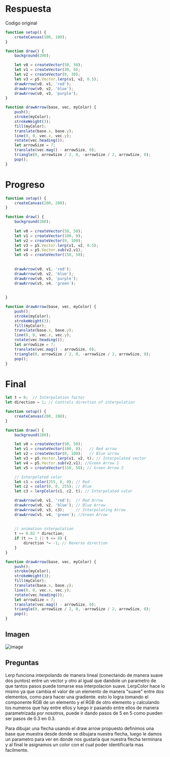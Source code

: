 # Respuesta

Codigo original 

``` js
function setup() {
    createCanvas(100, 100);
}

function draw() {
    background(200);

    let v0 = createVector(50, 50);
    let v1 = createVector(30, 0);
    let v2 = createVector(0, 30);
    let v3 = p5.Vector.lerp(v1, v2, 0.5);
    drawArrow(v0, v1, 'red');
    drawArrow(v0, v2, 'blue');
    drawArrow(v0, v3, 'purple');
}

function drawArrow(base, vec, myColor) {
    push();
    stroke(myColor);
    strokeWeight(3);
    fill(myColor);
    translate(base.x, base.y);
    line(0, 0, vec.x, vec.y);
    rotate(vec.heading());
    let arrowSize = 7;
    translate(vec.mag() - arrowSize, 0);
    triangle(0, arrowSize / 2, 0, -arrowSize / 2, arrowSize, 0);
    pop();
}
```

# Progreso

``` js
function setup() {
    createCanvas(200, 200);
}

function draw() {
    background(200);
  
    let v0 = createVector(50, 50);
    let v1 = createVector(100, 0);
    let v2 = createVector(0, 100);
    let v3 = p5.Vector.lerp(v1, v2, 0.5);
    let v4 = p5.Vector.sub(v2,v1);
    let v5 = createVector(150, 50);
    
    
    drawArrow(v0, v1, 'red'); 
    drawArrow(v0, v2, 'blue'); 
    drawArrow(v0, v3, 'purple');
    drawArrow(v5, v4, 'green');
    
    
}

function drawArrow(base, vec, myColor) {
    push();
    stroke(myColor);
    strokeWeight(3);
    fill(myColor);
    translate(base.x, base.y);
    line(0, 0, vec.x, vec.y);
    rotate(vec.heading());
    let arrowSize = 7;
    translate(vec.mag() - arrowSize, 0);
    triangle(0, arrowSize / 2, 0, -arrowSize / 2, arrowSize, 0);
    pop();
}
```


# Final

``` js
let t = 0;  // Interpolation factor
let direction = 1; // Controls direction of interpolation

function setup() {
    createCanvas(200, 200);
}

function draw() {
    background(200);

    let v0 = createVector(50, 50);
    let v1 = createVector(100, 0);   // Red arrow
    let v2 = createVector(0, 100);   // Blue arrow
    let v3 = p5.Vector.lerp(v1, v2, t); // Interpolated vector
    let v4 = p5.Vector.sub(v2,v1); //Green Arrow 1
    let v5 = createVector(150, 50); // Green Arrow 2

    // Interpolated color
    let c1 = color(255, 0, 0); // Red
    let c2 = color(0, 0, 255); // Blue
    let c3 = lerpColor(c1, c2, t); // Interpolated color

    drawArrow(v0, v1, 'red');  // Red Arrow
    drawArrow(v0, v2, 'blue'); // Blue Arrow
    drawArrow(v0, v3, c3);     // Interpolating Arrow
    drawArrow(v5, v4, 'green'); //Green Arrow
    
  
    // animation interpolation
    t += 0.02 * direction;
    if (t >= 1 || t <= 0) {
        direction *= -1; // Reverse direction
    }
}

function drawArrow(base, vec, myColor) {
    push();
    stroke(myColor);
    strokeWeight(3);
    fill(myColor);
    translate(base.x, base.y);
    line(0, 0, vec.x, vec.y);
    rotate(vec.heading());
    let arrowSize = 7;
    translate(vec.mag() - arrowSize, 0);
    triangle(0, arrowSize / 2, 0, -arrowSize / 2, arrowSize, 0);
    pop();
}

```

## Imagen

![image](https://github.com/user-attachments/assets/945f109a-3b07-4232-871e-5121b1d31764)

## Preguntas


Lerp funciona interpolando de manera lineal (conectando de manera suave dos puntos) entre un vector y otro al igual que dandole un parametro de que tantos pasos puede tomarse esa interpolacion suave.
LerpColor hace lo mismo ya que cambia el valor de un elemento de manera "suave" entre dos elementos, como para hacer una gradiente. esto lo logra tomando el componente RGB de un elemento y el RGB de otro elemento y calculando los numeros que hay entre ellos y luego ir pasando entre ellos de manera parametrizada por nosotros, puede ir dando pasos de 5 en 5 como pueden ser pasos de 0.3 en 0.3.

Para dibujar una flecha usando el draw arrow propuesto definimos una base que muestra desde donde se dibujara nuestra flecha, luego le damos un parametro para ver en donde nos gustaria que nuestra flecha terminara y al final le asignamos un color con el cual poder identificarla mas facilmente.



